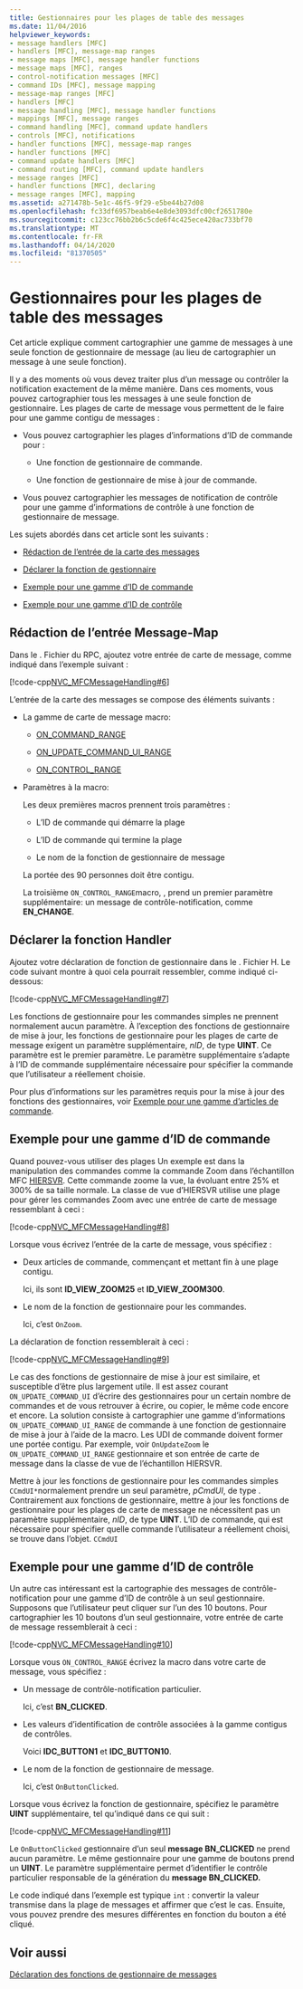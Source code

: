 ```yaml
---
title: Gestionnaires pour les plages de table des messages
ms.date: 11/04/2016
helpviewer_keywords:
- message handlers [MFC]
- handlers [MFC], message-map ranges
- message maps [MFC], message handler functions
- message maps [MFC], ranges
- control-notification messages [MFC]
- command IDs [MFC], message mapping
- message-map ranges [MFC]
- handlers [MFC]
- message handling [MFC], message handler functions
- mappings [MFC], message ranges
- command handling [MFC], command update handlers
- controls [MFC], notifications
- handler functions [MFC], message-map ranges
- handler functions [MFC]
- command update handlers [MFC]
- command routing [MFC], command update handlers
- message ranges [MFC]
- handler functions [MFC], declaring
- message ranges [MFC], mapping
ms.assetid: a271478b-5e1c-46f5-9f29-e5be44b27d08
ms.openlocfilehash: fc33df6957beab6e4e8de3093dfc00cf2651780e
ms.sourcegitcommit: c123cc76bb2b6c5cde6f4c425ece420ac733bf70
ms.translationtype: MT
ms.contentlocale: fr-FR
ms.lasthandoff: 04/14/2020
ms.locfileid: "81370505"
---
```

# <a name="handlers-for-message-map-ranges"></a>Gestionnaires pour les plages de table des messages

Cet article explique comment cartographier une gamme de messages à une seule fonction de gestionnaire de message (au lieu de cartographier un message à une seule fonction).

Il y a des moments où vous devez traiter plus d’un message ou contrôler la notification exactement de la même manière. Dans ces moments, vous pouvez cartographier tous les messages à une seule fonction de gestionnaire. Les plages de carte de message vous permettent de le faire pour une gamme contigu de messages :

- Vous pouvez cartographier les plages d’informations d’ID de commande pour :

  - Une fonction de gestionnaire de commande.

  - Une fonction de gestionnaire de mise à jour de commande.

- Vous pouvez cartographier les messages de notification de contrôle pour une gamme d’informations de contrôle à une fonction de gestionnaire de message.

Les sujets abordés dans cet article sont les suivants :

- [Rédaction de l’entrée de la carte des messages](#_core_writing_the_message.2d.map_entry)

- [Déclarer la fonction de gestionnaire](#_core_declaring_the_handler_function)

- [Exemple pour une gamme d’ID de commande](#_core_example_for_a_range_of_command_ids)

- [Exemple pour une gamme d’ID de contrôle](#_core_example_for_a_range_of_control_ids)

## <a name="writing-the-message-map-entry"></a><a name="_core_writing_the_message.2d.map_entry"></a>Rédaction de l’entrée Message-Map

Dans le . Fichier du RPC, ajoutez votre entrée de carte de message, comme indiqué dans l’exemple suivant :

[!code-cpp[NVC_MFCMessageHandling#6](../mfc/codesnippet/cpp/handlers-for-message-map-ranges_1.cpp)]

L’entrée de la carte des messages se compose des éléments suivants :

- La gamme de carte de message macro:

  - [ON_COMMAND_RANGE](reference/message-map-macros-mfc.md#on_command_range)

  - [ON_UPDATE_COMMAND_UI_RANGE](reference/message-map-macros-mfc.md#on_update_command_ui_range)

  - [ON_CONTROL_RANGE](reference/message-map-macros-mfc.md#on_control_range)

- Paramètres à la macro:

  Les deux premières macros prennent trois paramètres :

  - L’ID de commande qui démarre la plage

  - L’ID de commande qui termine la plage

  - Le nom de la fonction de gestionnaire de message

  La portée des 90 personnes doit être contigu.

  La troisième `ON_CONTROL_RANGE`macro, , prend un premier paramètre supplémentaire: un message de contrôle-notification, comme **EN_CHANGE**.

## <a name="declaring-the-handler-function"></a><a name="_core_declaring_the_handler_function"></a>Déclarer la fonction Handler

Ajoutez votre déclaration de fonction de gestionnaire dans le . Fichier H. Le code suivant montre à quoi cela pourrait ressembler, comme indiqué ci-dessous:

[!code-cpp[NVC_MFCMessageHandling#7](../mfc/codesnippet/cpp/handlers-for-message-map-ranges_2.h)]

Les fonctions de gestionnaire pour les commandes simples ne prennent normalement aucun paramètre. À l’exception des fonctions de gestionnaire de mise à jour, les fonctions de gestionnaire pour les plages de carte de message exigent un paramètre supplémentaire, *nID*, de type **UINT**. Ce paramètre est le premier paramètre. Le paramètre supplémentaire s’adapte à l’ID de commande supplémentaire nécessaire pour spécifier la commande que l’utilisateur a réellement choisie.

Pour plus d’informations sur les paramètres requis pour la mise à jour des fonctions des gestionnaires, voir [Exemple pour une gamme d’articles de commande](#_core_example_for_a_range_of_command_ids).

## <a name="example-for-a-range-of-command-ids"></a><a name="_core_example_for_a_range_of_command_ids"></a>Exemple pour une gamme d’ID de commande

Quand pouvez-vous utiliser des plages Un exemple est dans la manipulation des commandes comme la commande Zoom dans l’échantillon MFC [HIERSVR](../overview/visual-cpp-samples.md). Cette commande zoome la vue, la évoluant entre 25% et 300% de sa taille normale. La classe de vue d’HIERSVR utilise une plage pour gérer les commandes Zoom avec une entrée de carte de message ressemblant à ceci :

[!code-cpp[NVC_MFCMessageHandling#8](../mfc/codesnippet/cpp/handlers-for-message-map-ranges_3.cpp)]

Lorsque vous écrivez l’entrée de la carte de message, vous spécifiez :

- Deux articles de commande, commençant et mettant fin à une plage contigu.

   Ici, ils sont **ID_VIEW_ZOOM25** et **ID_VIEW_ZOOM300**.

- Le nom de la fonction de gestionnaire pour les commandes.

   Ici, c’est `OnZoom`.

La déclaration de fonction ressemblerait à ceci :

[!code-cpp[NVC_MFCMessageHandling#9](../mfc/codesnippet/cpp/handlers-for-message-map-ranges_4.h)]

Le cas des fonctions de gestionnaire de mise à jour est similaire, et susceptible d’être plus largement utile. Il est assez courant `ON_UPDATE_COMMAND_UI` d’écrire des gestionnaires pour un certain nombre de commandes et de vous retrouver à écrire, ou copier, le même code encore et encore. La solution consiste à cartographier une gamme d’informations `ON_UPDATE_COMMAND_UI_RANGE` de commande à une fonction de gestionnaire de mise à jour à l’aide de la macro. Les UDI de commande doivent former une portée contigu. Par exemple, voir `OnUpdateZoom` le `ON_UPDATE_COMMAND_UI_RANGE` gestionnaire et son entrée de carte de message dans la classe de vue de l’échantillon HIERSVR.

Mettre à jour les fonctions de gestionnaire pour les commandes simples `CCmdUI*`normalement prendre un seul paramètre, *pCmdUI*, de type . Contrairement aux fonctions de gestionnaire, mettre à jour les fonctions de gestionnaire pour les plages de carte de message ne nécessitent pas un paramètre supplémentaire, *nID*, de type **UINT**. L’ID de commande, qui est nécessaire pour spécifier quelle commande l’utilisateur a réellement choisi, se trouve dans l’objet. `CCmdUI`

## <a name="example-for-a-range-of-control-ids"></a><a name="_core_example_for_a_range_of_control_ids"></a>Exemple pour une gamme d’ID de contrôle

Un autre cas intéressant est la cartographie des messages de contrôle-notification pour une gamme d’ID de contrôle à un seul gestionnaire. Supposons que l’utilisateur peut cliquer sur l’un des 10 boutons. Pour cartographier les 10 boutons d’un seul gestionnaire, votre entrée de carte de message ressemblerait à ceci :

[!code-cpp[NVC_MFCMessageHandling#10](../mfc/codesnippet/cpp/handlers-for-message-map-ranges_5.cpp)]

Lorsque vous `ON_CONTROL_RANGE` écrivez la macro dans votre carte de message, vous spécifiez :

- Un message de contrôle-notification particulier.

   Ici, c’est **BN_CLICKED**.

- Les valeurs d’identification de contrôle associées à la gamme contigus de contrôles.

   Voici **IDC_BUTTON1** et **IDC_BUTTON10**.

- Le nom de la fonction de gestionnaire de message.

   Ici, c’est `OnButtonClicked`.

Lorsque vous écrivez la fonction de gestionnaire, spécifiez le paramètre **UINT** supplémentaire, tel qu’indiqué dans ce qui suit :

[!code-cpp[NVC_MFCMessageHandling#11](../mfc/codesnippet/cpp/handlers-for-message-map-ranges_6.cpp)]

Le `OnButtonClicked` gestionnaire d’un seul **message BN_CLICKED** ne prend aucun paramètre. Le même gestionnaire pour une gamme de boutons prend un **UINT**. Le paramètre supplémentaire permet d’identifier le contrôle particulier responsable de la génération du **message BN_CLICKED.**

Le code indiqué dans l’exemple est typique `int` : convertir la valeur transmise dans la plage de messages et affirmer que c’est le cas. Ensuite, vous pouvez prendre des mesures différentes en fonction du bouton a été cliqué.

## <a name="see-also"></a>Voir aussi

[Déclaration des fonctions de gestionnaire de messages](../mfc/declaring-message-handler-functions.md)
